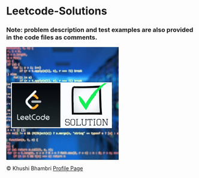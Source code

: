 # Leetcode-Solutions

### Note: problem description and test examples are also provided in the code files as comments.

<img src="LS.jpeg" width=300 align = center>

&copy; Khushi Bhambri
[Profile Page](https://github.com/KhushiBhambri/)
